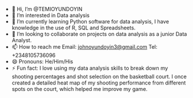 - 👋 Hi, I’m @TEMIOYUNDOYIN
- 👀 I’m interested in Data analysis
- 🌱 I’m currently learning Python software for data analysis, I have knowledge in the use of R, SQL and Spreadsheets.
- 💞️ I’m looking to collaborate on projects on data analysis as a junior Data Analyst.
- 📫 How to reach me Email: johnoyundoyin3@gmail.com Tel: +2348105736096
- 😄 Pronouns: He/Him/His
- ⚡ Fun fact: I love using my data analysis skills to break down my shooting percentages and shot selection on the basketball court. I once created a detailed heat map of my shooting performance from different spots on the court, which helped me improve my game.

<!---
TEMIOYUNDOYIN/TEMIOYUNDOYIN is a ✨ special ✨ repository because its `README.md` (this file) appears on your GitHub profile.
You can click the Preview link to take a look at your changes.
--->
